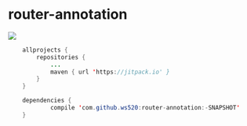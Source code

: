# router-annotation
[![](https://jitpack.io/v/ws520/router-annotation.svg)](https://jitpack.io/#ws520/router-annotation)

```java
	allprojects {
		repositories {
			...
			maven { url 'https://jitpack.io' }
		}
	}
```

```java
	dependencies {
	        compile 'com.github.ws520:router-annotation:-SNAPSHOT'
	}
```
